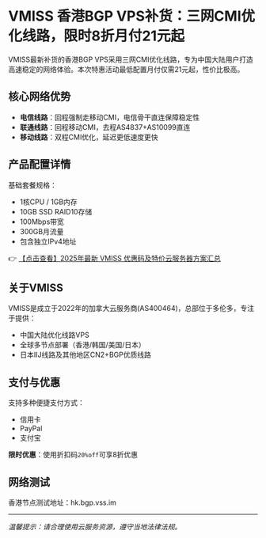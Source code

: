 # VMISS 香港BGP VPS补货：三网CMI优化线路，限时8折月付21元起

VMISS最新补货的香港BGP VPS采用三网CMI优化线路，专为中国大陆用户打造高速稳定的网络体验。本次特惠活动最低配置月付仅需21元起，性价比极高。

## 核心网络优势

- **电信线路**：回程强制走移动CMI，电信骨干直连保障稳定性
- **联通线路**：回程移动CMI，去程AS4837+AS10099直连
- **移动线路**：双程CMI优化，延迟更低速度更快

## 产品配置详情

基础套餐规格：
- 1核CPU / 1GB内存
- 10GB SSD RAID10存储
- 100Mbps带宽
- 300GB月流量
- 包含独立IPv4地址

👉 [【点击查看】2025年最新 VMISS 优惠码及特价云服务器方案汇总](https://bit.ly/Vmiss)

## 关于VMISS

VMISS是成立于2022年的加拿大云服务商(AS400464)，总部位于多伦多，专注于提供：
- 中国大陆优化线路VPS
- 全球多节点部署（香港/韩国/美国/日本）
- 日本IIJ线路及其他地区CN2+BGP优质线路

## 支付与优惠

支持多种便捷支付方式：
- 信用卡
- PayPal
- 支付宝

**限时优惠**：使用折扣码`20%off`可享8折优惠

## 网络测试

香港节点测试地址：hk.bgp.vss.im

---

*温馨提示：请合理使用云服务资源，遵守当地法律法规。*